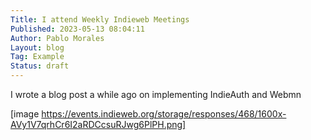 ```yaml
---
Title: I attend Weekly Indieweb Meetings
Published: 2023-05-13 08:04:11
Author: Pablo Morales
Layout: blog
Tag: Example
Status: draft
---
```

I wrote a blog post a while ago on implementing IndieAuth and Webmn

[image https://events.indieweb.org/storage/responses/468/1600x-AVy1V7qrhCr6I2aRDCcsuRJwg6PlPH.png]
